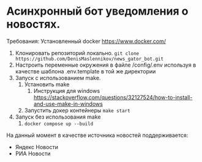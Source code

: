 # Асинхронный бот уведомления о новостях.

Требования:
Установленный docker https://www.docker.com/

1) Клонировать репозиторий локально. ```git clone https://github.com/DenisMaslennikov/news_gator_bot.git```
2) Настроить переменные окружения в файле /config/.env используя в качестве шаблона .env.template в той же директории
3) Запуск с использованием make.
   1) Установить make 
      1) Инструкция для windows https://stackoverflow.com/questions/32127524/how-to-install-and-use-make-in-windows
   2) Запустить докер контейнеры ```make start```
4) Запуск без использования make
   1) ```docker compose up --build```

На данный момент в качестве источника новостей поддерживается:
* Яндекс Новости
* РИА Новости
